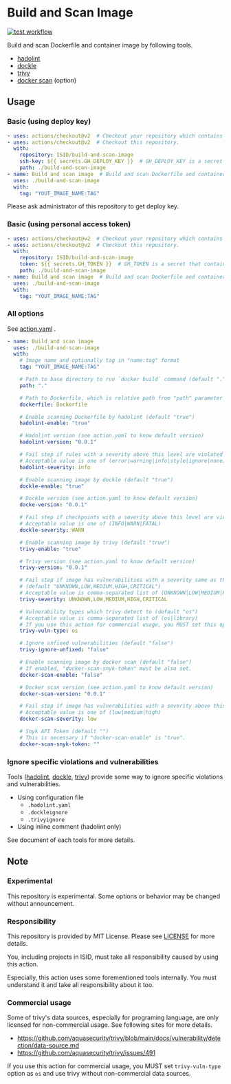 # Build and Scan Image

[![test workflow](https://github.com/ISID/build-and-scan-image/actions/workflows/test.yaml/badge.svg)](https://github.com/ISID/build-and-scan-image/actions/workflows/test.yaml)

Build and scan Dockerfile and container image by following tools.

- [hadolint](https://github.com/hadolint/hadolint)
- [dockle](https://github.com/goodwithtech/dockle)
- [trivy](https://github.com/aquasecurity/trivy)
- [docker scan](https://github.com/docker/scan-cli-plugin) (option)

## Usage

### Basic (using deploy key)

```yaml
- uses: actions/checkout@v2  # Checkout your repository which contains Dockerfile.
- uses: actions/checkout@v2  # Checkout this repository.
  with:
    repository: ISID/build-and-scan-image
    ssh-key: ${{ secrets.GH_DEPLOY_KEY }}  # GH_DEPLOY_KEY is a secret that contains deploy key for this repository
    path: ./build-and-scan-image
- name: Build and scan image  # Build and scan Dockerfile and container image
  uses: ./build-and-scan-image
  with:
    tag: "YOUT_IMAGE_NAME:TAG"
```

Please ask administrator of this repository to get deploy key.

### Basic (using personal access token)

```yaml
- uses: actions/checkout@v2  # Checkout your repository which contains Dockerfile.
- uses: actions/checkout@v2  # Checkout this repository.
  with:
    repository: ISID/build-and-scan-image
    token: ${{ secrets.GH_TOKEN }}  # GH_TOKEN is a secret that contains your personal access token.
    path: ./build-and-scan-image
- name: Build and scan image  # Build and scan Dockerfile and container image
  uses: ./build-and-scan-image
  with:
    tag: "YOUT_IMAGE_NAME:TAG"
```

### All options

See [action.yaml](./action.yaml) .

```yaml
- name: Build and scan image
  uses: ./build-and-scan-image
  with:
    # Image name and optionally tag in "name:tag" format
    tag: "YOUT_IMAGE_NAME:TAG"

    # Path to base directory to run `docker build` command (default ".")
    path: "."

    # Path to Dockerfile, which is relative path from "path" parameter (default "Dockerfile")
    dockerfile: Dockerfile

    # Enable scanning Dockerfile by hadolint (default "true")
    hadolint-enable: "true"

    # Hadolint version (see action.yaml to know default version)
    hadolint-version: "0.0.1"

    # Fail step if rules with a severity above this level are violated (default "info")
    # Acceptable value is one of (error|warning|info|style|ignore|none)
    hadolint-severity: info

    # Enable scanning image by dockle (default "true")
    dockle-enable: "true"

    # Dockle version (see action.yaml to know default version)
    docke-version: "0.0.1"

    # Fail step if checkpoints with a severity above this level are violated (default "WARN")
    # Acceptable value is one of (INFO|WARN|FATAL)
    dockle-severity: WARN

    # Enable scanning image by trivy (default "true")
    trivy-enable: "true"

    # Trivy version (see action.yaml to know default version)
    trivy-version: "0.0.1"

    # Fail step if image has vulnerabilities with a severity same as this level
    # (default "UNKNOWN,LOW,MEDIUM,HIGH,CRITICAL")
    # Acceptable value is comma-separated list of (UNKNOWN|LOW|MEDIUM|HIGH|CRITICAL)
    trivy-severity: UNKNOWN,LOW,MEDIUM,HIGH,CRITICAL

    # Vulnerability types which trivy detect to (default "os")
    # Acceptable value is comma-separated list of (os|library)
    # If you use this action for commercial usage, you MUST set this option as "os" and use trivy without non-commercial data sources.
    trivy-vuln-type: os

    # Ignore unfixed vulnerabilities (default "false")
    trivy-ignore-unfixed: "false"

    # Enable scanning image by docker scan (default "false")
    # If enabled, "docker-scan-snyk-token" must be also set. 
    docker-scan-enable: "false"

    # Docker scan version (see action.yaml to know default version)
    docker-scan-version: "0.0.1"

    # Fail step if image has vulnerabilities with a severity above this level (default "low")
    # Acceptable value is one of (low|medium|high)
    docker-scan-severity: low

    # Snyk API Token (default "")
    # This is necessary if "docker-scan-enable" is "true".
    docker-scan-snyk-token: ""
```

### Ignore specific violations and vulnerabilities
Tools ([hadolint](https://github.com/hadolint/hadolint), [dockle](https://github.com/goodwithtech/dockle), [trivy](https://github.com/aquasecurity/trivy)) provide some way to ignore specific violations and vulnerabilities.

- Using configuration file
    - `.hadolint.yaml`
    - `.dockleignore`
    - `.trivyignore`
- Using inline comment (hadolint only)

See document of each tools for more details.

## Note

### Experimental
This repository is experimental. Some options or behavior may be changed without announcement.

### Responsibility
This repository is provided by MIT License. Please see [LICENSE](./LICENSE) for more details.

You, including projects in ISID, must take all responsibility caused by using this action.

Especially, this action uses some forementioned tools internally. You must understand it and take all responsibility about it too.

### Commercial usage
Some of trivy's data sources, especially for programing language, are only licensed for non-commercial usage. See following sites for more details.

- https://github.com/aquasecurity/trivy/blob/main/docs/vulnerability/detection/data-source.md
- https://github.com/aquasecurity/trivy/issues/491

If you use this action for commercial usage, you MUST set `trivy-vuln-type` option as `os` and use trivy without non-commercial data sources.
